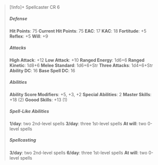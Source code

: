 > [!info]+ Spellcaster CR 6
> ##### Defense
> **Hit Points**: 75
> **Current Hit Points**: 75
> **EAC**: 17
> **KAC**: 18
> **Fortitude**: +5
> **Reflex**: +5
> **Will**: +9
> ##### Attacks
> **High Attack**: +12
> **Low Attack**: +10
> **Ranged Energy**: 1d6+6
> **Ranged Kinetic**: 1d8+6
> **Melee Standard**: 1d6+6+Str
> **Three Attacks**: 1d4+6+Str
> **Ability DC**: 16
> **Base Spell DC**: 16
> ##### Abilities
> **Ability Score Modifiers**: +5, +3, +2
> **Special Abilities**: 2
> **Master Skills**: +18 (2)
> **Goood Skills**: +13 (1)
> ##### Spell-Like Abilities
> **1/day**: two 2nd-level spells
> **3/day**: three 1st-level spells
> **At will**: two 0-level spells
> ##### Spellcasting
> **3/day**: two 2nd-level spells
> **6/day**: three 1st-level spells
> **At will**: two 0-level spells

